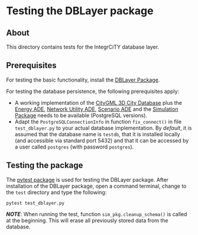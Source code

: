 # Testing the DBLayer package


## About

This directory contains tests for the IntegrCiTY database layer.


## Prerequisites

For testing the basic functionality, install the [DBLayer Package](https://github.com/IntegrCiTy/dblayer). 

For testing the database persistence, the following prerequisites apply:
- A working implementation of the [CityGML 3D City Database](http://)  plus the [Energy ADE](http://), [Network Utility ADE](http://), [Scenario ADE](http://) and the [Simulation Package](http://) needs to be available (PostgreSQL versions).
- Adapt the `PostgreSQLConnectionInfo` in function `fix_connect()` in file `test_dblayer.py` to your actual  database implementation. By *default*, it is assumed that the database name is `testdb`, that it is installed locally (and accessible via standard port 5432) and that it can be accessed by a user called `postgres` (with password `postgres`).


## Testing the package

The [pytest package](https://docs.pytest.org) is used for testing the DBLayer package.
After installation of the DBLayer package, open a command terminal, change to the `test` directory and type the following:
```
pytest test_dblayer.py
```
***NOTE***: When running the test, function `sim_pkg.cleanup_schema()` is called at the beginning. This will erase all previously stored data from the database.